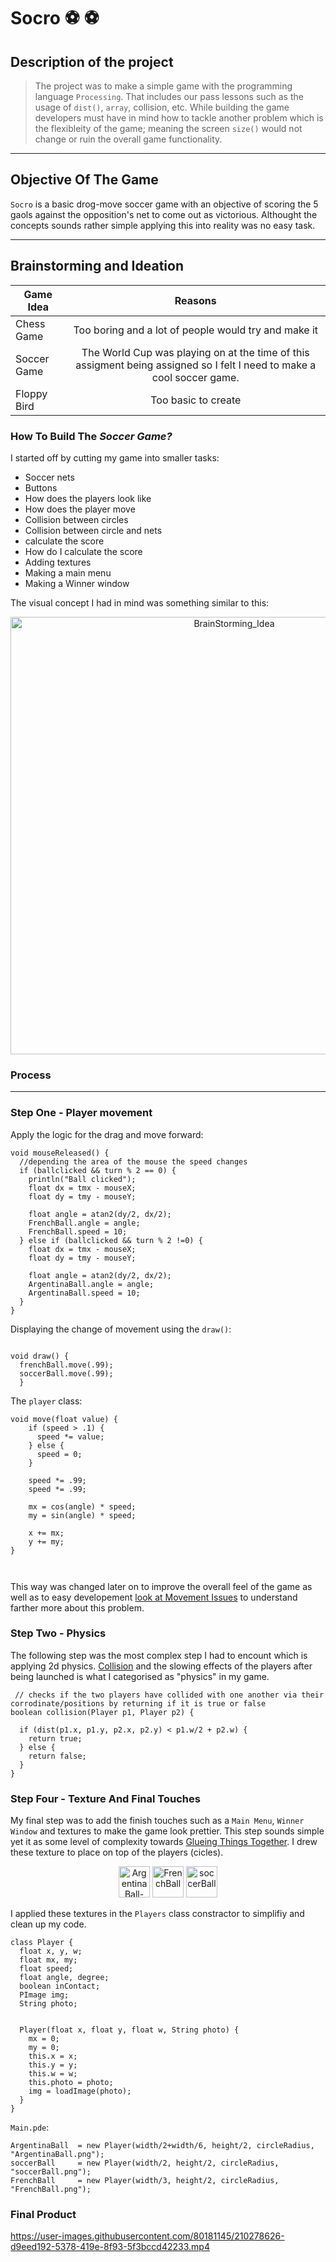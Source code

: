 # Socro	:soccer:	:soccer:


## Description of the project

> The project was to make a simple  game with the programming language `Processing`. That includes our pass lessons such as the usage of `dist()`, `array`, collision, etc. While building the game developers must have in mind how to tackle another problem which is the flexibleity of the game; meaning the screen `size()` would not change or ruin the overall game functionality.   

 ***
## Objective Of The Game

`Socro` is a basic drog-move soccer game with an objective of scoring the 5 gaols against the opposition's net to come out as victorious. Althought the concepts sounds rather simple applying this into reality was no easy task.

 ***

 ## Brainstorming and Ideation
| Game Idea        | Reasons           | 
| -------------    |:-------------:|  
| Chess Game       | Too boring and a lot of people would try and make it | 
| Soccer Game      | The World Cup was playing on at the time of this assigment being assigned so I felt I need to make a cool soccer game.      |   
| Floppy Bird      | Too basic to create      | 


### How To Build The *Soccer Game?*

I started off by cutting my game into smaller tasks:
- Soccer nets 
- Buttons
- How does the players look like
- How does the player move
- Collision between circles
- Collision between circle and nets
- calculate the score 
- How do I calculate the score
- Adding textures
- Making a main menu
- Making a Winner window

The visual concept I had in mind was something similar to this:

<p align="center">
<img width="700" alt="BrainStorming_Idea" src="https://user-images.githubusercontent.com/80181145/209754378-8eaacde3-d300-46d2-b28f-b18cc9fcf044.jpg">
</p>


### Process

***

### Step One - Player movement

Apply the logic for the drag and move forward:  

``` processing
void mouseReleased() {
  //depending the area of the mouse the speed changes
  if (ballclicked && turn % 2 == 0) {
    println("Ball clicked");
    float dx = tmx - mouseX;
    float dy = tmy - mouseY;

    float angle = atan2(dy/2, dx/2);
    FrenchBall.angle = angle;
    FrenchBall.speed = 10;
  } else if (ballclicked && turn % 2 !=0) {
    float dx = tmx - mouseX;
    float dy = tmy - mouseY;

    float angle = atan2(dy/2, dx/2);
    ArgentinaBall.angle = angle;
    ArgentinaBall.speed = 10;
  }
}

```
Displaying the change of movement using the `draw()`:

``` processing

void draw() {
  frenchBall.move(.99);
  soccerBall.move(.99);
  }
```
The `player` class:

``` processing
void move(float value) {
    if (speed > .1) {
      speed *= value;
    } else {
      speed = 0;
    }

    speed *= .99;
    speed *= .99;

    mx = cos(angle) * speed;
    my = sin(angle) * speed;

    x += mx;
    y += my;
}



```
This way was changed later on to improve the overall feel of the game as well as to easy developement [look at Movement Issues](https://github.com/Xpliot/SoccerGame/blob/main/Issue.md) to understand farther more about this problem. 
### Step Two - Physics 

The following step was the most complex step I had to encount which is applying 2d physics. [Collision](https://github.com/Xpliot/SoccerGame/blob/main/Issue.md) and the slowing effects of the players after being launched is what I categorised as "physics" in my game. 

``` processing 
 // checks if the two players have collided with one another via their corrodinate/positions by returning if it is true or false
boolean collision(Player p1, Player p2) {  

  if (dist(p1.x, p1.y, p2.x, p2.y) < p1.w/2 + p2.w) {
    return true;
  } else {
    return false;
  }
}
```


### Step Four - Texture And Final Touches

My final step was to add the finish touches such as a `Main Menu`, `Winner Window` and textures to make the game look prettier. This step sounds simple yet it as some level of complexity towards [Glueing Things Together](https://github.com/Xpliot/SoccerGame/blob/main/Issue.md). I drew these texture to place on top of the players (cicles).
<p align="center">
    <img width="50" alt="ArgentinaBall-removebg-preview (1)" src="https://user-images.githubusercontent.com/80181145/209846750-3101af2d-ee9e-41bd-bcfd-350a5220c339.png">
    <img width="50" alt="FrenchBall" src="https://user-images.githubusercontent.com/80181145/209845175-c5a432e5-337b-4343-a44d-82a6e9e634aa.png">
    <img width="50" alt="soccerBall" src="https://user-images.githubusercontent.com/80181145/209845178-86fcc74f-7183-484b-89be-168eeaa899e7.png">
</p>


I applied these textures in the `Players` class constractor to simplifiy and clean up my code.  

``` processing 
class Player {
  float x, y, w;
  float mx, my;
  float speed;
  float angle, degree;
  boolean inContact;
  PImage img;
  String photo;


  Player(float x, float y, float w, String photo) {
    mx = 0;
    my = 0;
    this.x = x;
    this.y = y;
    this.w = w;
    this.photo = photo;
    img = loadImage(photo);
  }
}

```
`Main.pde`:   
``` processing
ArgentinaBall  = new Player(width/2+width/6, height/2, circleRadius, "ArgentinaBall.png");
soccerBall     = new Player(width/2, height/2, circleRadius, "soccerBall.png");
FrenchBall     = new Player(width/3, height/2, circleRadius, "FrenchBall.png");
```

### Final Product
https://user-images.githubusercontent.com/80181145/210278626-d9eed192-5378-419e-8f93-5f3bccd42233.mp4


